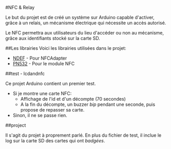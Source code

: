 #NFC & Relay

Le but du projet est de créé un système sur Arduino capable d'activer, grâce à un relais, un mécanisme électrique qui nécessite un accès autorisé.

Le NFC permettra aux utilisateurs du lieu d'accéder ou non au mécanisme, grâce aux identifiants stocké sur la carte SD.

##Les librairies
Voici les librairies utilisées dans le projet:

* [NDEF](https://github.com/don/NDEF) - Pour NFCAdapter
* [PN532](https://github.com/Seeed-Studio/PN532) - Pour le module NFC

##test - lcdandnfc

Ce projet Arduino contient un premier test.

* Si je montre une carte NFC:
	* Affichage de l'id et d'un décompte (70 secondes)
	* A la fin du décompte, un buzzer *bip* pendant une seconde, puis propose de repasser sa carte.
* Sinon, il ne se passe rien.

##project

Il s'agit du projet à proprement parlé. En plus du fichier de test, il inclue le log sur la carte SD des cartes qui ont *badgées*.